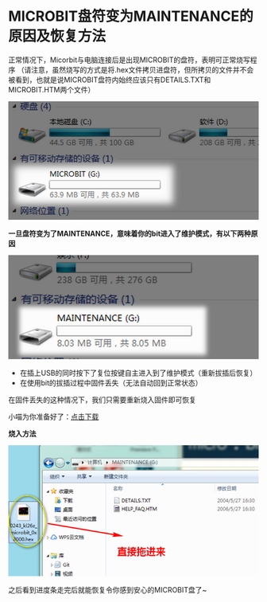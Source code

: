 # MICROBIT盘符变为MAINTENANCE的原因及恢复方法

正常情况下，Micorbit与电脑连接后是出现MICROBIT的盘符，表明可正常烧写程序
（请注意，虽然烧写的方式是将.hex文件拷贝进盘符，但所拷贝的文件并不会被看到，也就是说MICROBIT盘符内始终应该只有DETAILS.TXT和MICROBIT.HTM两个文件）

![](./images/c1.png)

**一旦盘符变为了MAINTENANCE，意味着你的bit进入了维护模式，有以下两种原因**

![](./images/c3.png)

- 在插上USB的同时按下了复位按键自主进入到了维护模式（重新拔插后恢复）
- 在使用bit的拔插过程中固件丢失（无法自动回到正常状态）


在固件丢失的这种情况下，我们只需要重新烧入固件即可恢复  
    
小喵为你准备好了：[点击下载](http://cdn.kittenbot.cn/microbit/0253_kl26z_microbit_0x8000.hex)


**烧入方法**

![](./images/c4.png)

之后看到进度条走完后就能恢复令你感到安心的MICROBIT盘了~


